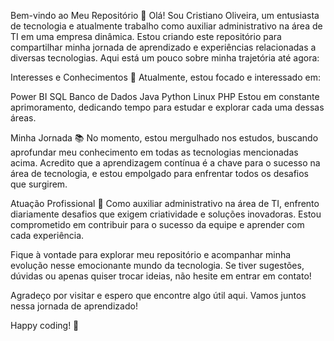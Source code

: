 Bem-vindo ao Meu Repositório 👋
Olá! Sou Cristiano Oliveira, um entusiasta de tecnologia e atualmente trabalho como auxiliar administrativo na área de TI em uma empresa dinâmica. Estou criando este repositório para compartilhar minha jornada de aprendizado e experiências relacionadas a diversas tecnologias. Aqui está um pouco sobre minha trajetória até agora:

Interesses e Conhecimentos 🚀
Atualmente, estou focado e interessado em:

Power BI
SQL
Banco de Dados
Java
Python
Linux
PHP
Estou em constante aprimoramento, dedicando tempo para estudar e explorar cada uma dessas áreas.

Minha Jornada 📚
No momento, estou mergulhado nos estudos, buscando aprofundar meu conhecimento em todas as tecnologias mencionadas acima. Acredito que a aprendizagem contínua é a chave para o sucesso na área de tecnologia, e estou empolgado para enfrentar todos os desafios que surgirem.

Atuação Profissional 💼
Como auxiliar administrativo na área de TI, enfrento diariamente desafios que exigem criatividade e soluções inovadoras. Estou comprometido em contribuir para o sucesso da equipe e aprender com cada experiência.

Fique à vontade para explorar meu repositório e acompanhar minha evolução nesse emocionante mundo da tecnologia. Se tiver sugestões, dúvidas ou apenas quiser trocar ideias, não hesite em entrar em contato!

Agradeço por visitar e espero que encontre algo útil aqui. Vamos juntos nessa jornada de aprendizado!

Happy coding! 🚀
